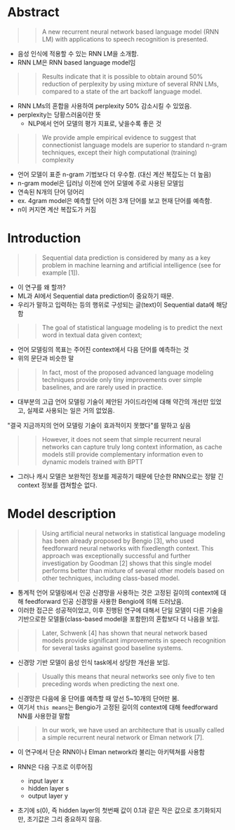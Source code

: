 # Abstract

> > A new recurrent neural network based language model (RNN LM) with applications to speech recognition is presented.

-   음성 인식에 적용할 수 있는 RNN LM을 소개함.
-   RNN LM은 RNN based language model임

> > Results indicate that it is possible to obtain around 50% reduction of perplexity by using mixture of several RNN LMs, compared to a state of the art backoff language model.

-   RNN LMs의 혼합을 사용하여 perplexity 50% 감소시킬 수 있었음.
-   perplexity는 당황스러움이란 뜻
    -   NLP에서 언어 모델의 평가 지표로, 낮을수록 좋은 것

> > We provide ample empirical evidence to suggest that connectionist language models are superior to standard n-gram techniques, except their high computational (training) complexity

-   언어 모델이 표준 n-gram 기법보다 더 우수함. (대신 계산 복잡도는 더 높음)
-   n-gram model은 딥러닝 이전에 언어 모델에 주로 사용된 모델임
-   연속된 N개의 단어 덩어리
-   ex. 4gram model은 예측할 단어 이전 3개 단어를 보고 현재 단어를 예측함.
-   n이 커지면 계산 복잡도가 커짐

# Introduction

> > Sequential data prediction is considered by many as a key problem in machine learning and artificial intelligence (see for example [1]).

-   이 연구를 왜 할까?
-   ML과 AI에서 Sequential data prediction이 중요하기 때문.
-   우리가 말하고 입력하는 등의 행위로 구성되는 글(text)이 Sequential data에 해당함

> > The goal of statistical language modeling is to predict the next word in textual data given context;

-   언어 모델링의 목표는 주어진 context에서 다음 단어를 예측하는 것
-   위의 문단과 비슷한 말

> > In fact, most of the proposed advanced language modeling techniques provide only tiny improvements over simple baselines, and are rarely used in practice.

-   대부분의 고급 언어 모델링 기술이 제안된 가이드라인에 대해 약간의 개선만 있었고, 실제로 사용되는 일은 거의 없었음.

"결국 지금까지의 언어 모델링 기술이 효과적이지 못했다"를 말하고 싶음

> > However, it does not seem that simple recurrent neural networks can capture truly long context information, as cache models still provide complementary information even to dynamic models trained with BPTT

-   그러나 캐시 모델은 보완적인 정보를 제공하기 때문에 단순한 RNN으로는 정말 긴 context 정보를 캡쳐할순 없다.

# Model description

> > Using artificial neural networks in statistical language modeling has been already proposed by Bengio [3], who used feedforward neural networks with fixedlength context. This approach was exceptionally successful and further investigation by Goodman [2] shows that this single model performs better than mixture of several other models based on other techniques, including class-based model.

-   통계적 언어 모델링에서 인공 신경망을 사용하는 것은 고정된 길이의 context에 대해 feedforward 인공 신경망을 사용한 Bengio에 의해 드러났음.
-   이러한 접근은 성공적이었고, 이후 진행된 연구에 대해서 단일 모델이 다른 기술을 기반으로한 모델들(class-based model을 포함한)의 혼합보다 더 나음을 보임.

> > Later, Schwenk [4] has shown that neural network based models provide significant improvements in speech recognition for several tasks against good baseline systems.

-   신경망 기반 모델이 음성 인식 task에서 상당한 개선을 보임.

> > Usually this means that neural networks see only five to ten preceding words when predicting the next one.

-   신경망은 다음에 올 단어를 예측할 때 앞선 5~10개의 단어만 봄.
-   여기서 `this means`는 Bengio가 고정된 길이의 context에 대해 feedforward NN를 사용한걸 말함

> > In our work, we have used an architecture that is usually called a simple recurrent neural network or Elman network [7].

-   이 연구에서 단순 RNN이나 Elman network라 불리는 아키텍쳐를 사용함
-   RNN은 다음 구조로 이루어짐

    -   input layer x
    -   hidden layer s
    -   output layer y

-   초기에 s(0), 즉 hidden layer의 첫번째 값이 0.1과 같은 작은 값으로 초기화되지만, 초기값은 그리 중요하지 않음.
